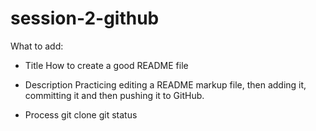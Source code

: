 # session-2-github
What to add:

- Title
How to create a good README file


- Description
Practicing editing a README markup file, then adding it, committing it and then pushing it to GitHub.


- Process
git clone
git status
